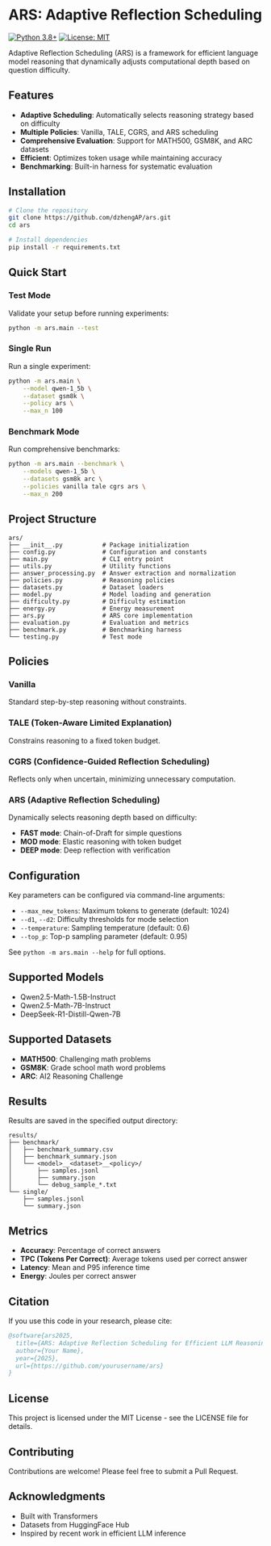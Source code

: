 # ARS: Adaptive Reflection Scheduling

[![Python 3.8+](https://img.shields.io/badge/python-3.8+-blue.svg)](https://www.python.org/downloads/)
[![License: MIT](https://img.shields.io/badge/License-MIT-yellow.svg)](https://opensource.org/licenses/MIT)

Adaptive Reflection Scheduling (ARS) is a framework for efficient language model reasoning that dynamically adjusts computational depth based on question difficulty.

## Features

-  **Adaptive Scheduling**: Automatically selects reasoning strategy based on difficulty
-  **Multiple Policies**: Vanilla, TALE, CGRS, and ARS scheduling
-  **Comprehensive Evaluation**: Support for MATH500, GSM8K, and ARC datasets
-  **Efficient**: Optimizes token usage while maintaining accuracy
-  **Benchmarking**: Built-in harness for systematic evaluation

## Installation

```bash
# Clone the repository
git clone https://github.com/dzhengAP/ars.git
cd ars

# Install dependencies
pip install -r requirements.txt
```

## Quick Start

### Test Mode

Validate your setup before running experiments:

```bash
python -m ars.main --test
```

### Single Run

Run a single experiment:

```bash
python -m ars.main \
    --model qwen-1_5b \
    --dataset gsm8k \
    --policy ars \
    --max_n 100
```

### Benchmark Mode

Run comprehensive benchmarks:

```bash
python -m ars.main --benchmark \
    --models qwen-1_5b \
    --datasets gsm8k arc \
    --policies vanilla tale cgrs ars \
    --max_n 200
```

## Project Structure

```
ars/
├── __init__.py           # Package initialization
├── config.py             # Configuration and constants
├── main.py               # CLI entry point
├── utils.py              # Utility functions
├── answer_processing.py  # Answer extraction and normalization
├── policies.py           # Reasoning policies
├── datasets.py           # Dataset loaders
├── model.py              # Model loading and generation
├── difficulty.py         # Difficulty estimation
├── energy.py             # Energy measurement
├── ars.py                # ARS core implementation
├── evaluation.py         # Evaluation and metrics
├── benchmark.py          # Benchmarking harness
└── testing.py            # Test mode
```

## Policies

### Vanilla
Standard step-by-step reasoning without constraints.

### TALE (Token-Aware Limited Explanation)
Constrains reasoning to a fixed token budget.

### CGRS (Confidence-Guided Reflection Scheduling)
Reflects only when uncertain, minimizing unnecessary computation.

### ARS (Adaptive Reflection Scheduling)
Dynamically selects reasoning depth based on difficulty:
- **FAST mode**: Chain-of-Draft for simple questions
- **MOD mode**: Elastic reasoning with token budget
- **DEEP mode**: Deep reflection with verification

## Configuration

Key parameters can be configured via command-line arguments:

- `--max_new_tokens`: Maximum tokens to generate (default: 1024)
- `--d1`, `--d2`: Difficulty thresholds for mode selection
- `--temperature`: Sampling temperature (default: 0.6)
- `--top_p`: Top-p sampling parameter (default: 0.95)

See `python -m ars.main --help` for full options.

## Supported Models

- Qwen2.5-Math-1.5B-Instruct
- Qwen2.5-Math-7B-Instruct
- DeepSeek-R1-Distill-Qwen-7B

## Supported Datasets

- **MATH500**: Challenging math problems
- **GSM8K**: Grade school math word problems
- **ARC**: AI2 Reasoning Challenge

## Results

Results are saved in the specified output directory:

```
results/
├── benchmark/
│   ├── benchmark_summary.csv
│   ├── benchmark_summary.json
│   └── <model>__<dataset>__<policy>/
│       ├── samples.jsonl
│       ├── summary.json
│       └── debug_sample_*.txt
└── single/
    ├── samples.jsonl
    └── summary.json
```

## Metrics

- **Accuracy**: Percentage of correct answers
- **TPC (Tokens Per Correct)**: Average tokens used per correct answer
- **Latency**: Mean and P95 inference time
- **Energy**: Joules per correct answer

## Citation

If you use this code in your research, please cite:

```bibtex
@software{ars2025,
  title={ARS: Adaptive Reflection Scheduling for Efficient LLM Reasoning},
  author={Your Name},
  year={2025},
  url={https://github.com/yourusername/ars}
}
```

## License

This project is licensed under the MIT License - see the LICENSE file for details.

## Contributing

Contributions are welcome! Please feel free to submit a Pull Request.

## Acknowledgments

- Built with Transformers
- Datasets from HuggingFace Hub
- Inspired by recent work in efficient LLM inference
